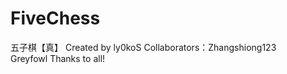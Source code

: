 # FiveChess
五子棋【真】
Created by ly0koS
Collaborators：Zhangshiong123
               Greyfowl
Thanks to all!
